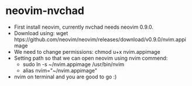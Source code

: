 # neovim-nvchad

- First install neovim, currently nvchad needs neovim 0.9.0.
- Download using: wget htps://github.com/neovim/neovim/releases/download/v0.9.0/nvim.appimage
- We need to change permissions: chmod u+x nvim.appimage
- Setting path so that we can open neovim using nvim commend: 
  - sudo ln -s ~/nvim.appimage /usr/bin/nvim
  - alias nvim="~/nvim.appimage"
- nvim on terminal and you are good to go :)
